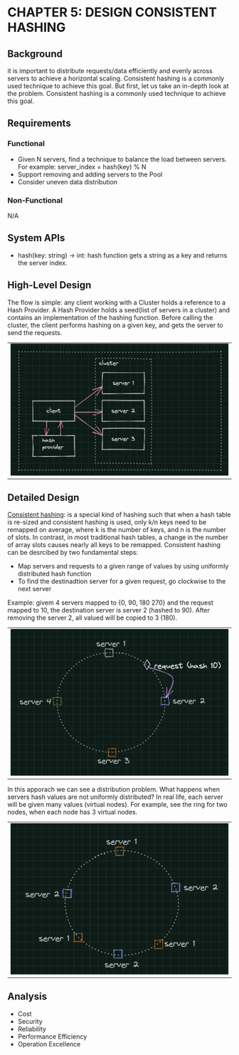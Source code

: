 # CHAPTER 5: DESIGN CONSISTENT HASHING

## Background
it is important to distribute requests/data efficiently and evenly across servers to achieve a horizontal scaling. Consistent hashing is a commonly used technique to achieve this goal. But first, let us take an in-depth look at the problem. Consistent hashing is a commonly used technique to achieve this goal.

## Requirements

### Functional 
- Given N servers, find a technique to balance the load between servers. For example: server_index = hash(key) % N  
- Support removing and adding servers to the Pool
- Consider uneven data distribution

### Non-Functional
N/A

## System APIs
- hash(key: string) -> int: hash function gets a string as a key and returns the server index.

## High-Level Design
The flow is simple: any client working with a Cluster holds a reference to a Hash Provider. A Hash Provider holds a seed(list of servers in a cluster) and contains an implementation of the hashing function. Before calling the cluster, the client performs hashing on a given key, and gets the server to send the requests.

<table width="256px">
  <tr>
    <td><img src="../images/ch5-hashing-1.png" /></td>
  </tr>
</table>

## Detailed Design 
[Consistent hashing](https://en.wikipedia.org/wiki/Consistent_hashing): is a special kind of hashing such that when a hash table is re-sized and consistent hashing is used, only k/n keys need to be remapped on average, where k is the number of keys, and n is the number of slots. In contrast, in most traditional hash tables, a change in the number of array slots causes nearly all keys to be remapped.  Consistent hashing can be desrcibed by two fundamental steps:
  - Map servers and requests to a given range of values by using uniformly distributed hash function
  - To find the destinadtion server for a given request, go clockwise to the next server    

Example: givem 4 servers mapped to {0, 90, 180 270} and the request mapped to 10, the destination server is server 2 (hashed to 90). After removing the server 2, all valued will be copied to 3 (180).
<table width="256px">
  <tr>
    <td><img src="../images/ch5-hashing-3.png" /></td>
  </tr>
</table>

In this apporach we can see a distribution problem. What happens when servers hash values are not uniformly distributed? In real life, each server will be given many values (virtual nodes). For example, see the ring for two nodes, when each node has 3 virtual nodes.
<table width="256px">
  <tr>
    <td><img src="../images/ch5-hashing-4.png" /></td>
  </tr>
</table>


## Analysis
- Cost
- Security
- Reliability
- Performance Efficiency
- Operation Excellence